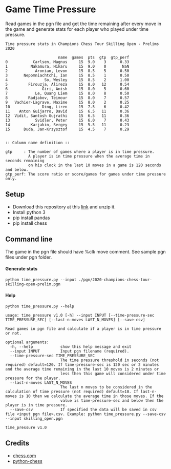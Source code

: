 # Game Time Pressure
Read games in the pgn file and get the time remaining after every move in the game and generate stats for each player who played under time pressure.

```
Time pressure stats in Champions Chess Tour Skilling Open - Prelims 2020

                       name  games  pts  gtp  gtp_perf
0           Carlsen, Magnus     15  9.0    3      0.33
1          Nakamura, Hikaru     15  9.0    0       NaN
2            Aronian, Levon     15  8.5    5      0.50
3       Nepomniachtchi, Ian     15  8.5    1      0.50
4                So, Wesley     15  8.5    2      1.00
5         Firouzja, Alireza     15  8.0   12      0.54
6               Giri, Anish     15  8.0    5      0.60
7            Le, Quang Liem     15  8.0    8      0.50
8         Radjabov, Teimour     15  8.0    7      0.57
9   Vachier-Lagrave, Maxime     15  8.0    2      0.25
10              Ding, Liren     15  7.5    6      0.42
11    Anton Guijarro, David     15  6.5   11      0.36
12  Vidit, Santosh Gujrathi     15  6.5   11      0.36
13           Svidler, Peter     15  6.0    7      0.43
14         Karjakin, Sergey     15  5.5   11      0.23
15      Duda, Jan-Krzysztof     15  4.5    7      0.29


:: Column name definition ::

gtp     : The number of games where a player is in time pressure.
          A player is in time pressure when the average time in seconds remaining
          on his clock in the last 10 moves in a game is 120 seconds and below.
gtp_perf: The score ratio or score/games for games under time pressure only.
```

## Setup
* Download this repository at this [link](https://github.com/fsmosca/GameTimePressure/archive/refs/heads/main.zip) and unzip it.
* Install python 3
* pip install pandas
* pip install chess

## Command line
The game in the pgn file should have %clk move comment. See sample pgn files under pgn folder.

#### Generate stats

`python time_pressure.py --input ./pgn/2020-champions-chess-tour-skilling-open-prelim.pgn`

#### Help
`python time_pressure.py --help`

```
usage: time_pressure v1.0 [-h] --input INPUT [--time-pressure-sec TIME_PRESSURE_SEC] [--last-n-moves LAST_N_MOVES] [--save-csv]

Read games in pgn file and calculate if a player is in time pressure or not.

optional arguments:
  -h, --help            show this help message and exit
  --input INPUT         Input pgn filename (required).
  --time-pressure-sec TIME_PRESSURE_SEC
                        The time pressure threshold in seconds (not required) default=120. If time-pressure-sec is 120 sec or 2 minutes and the average time remaining in the last 10 moves is 2 minutes or    
                        less then this game will considered under time pressure for the player.
  --last-n-moves LAST_N_MOVES
                        The last n moves to be considered in the calculation of time pressure (not required) default=10. If last-n-moves is 10 then we calculate the average time in those moves. If the       
                        value is time-pressure-sec and below then the player is in time pressure.
  --save-csv            If specified the data will be saved in csv file <input pgn file>.csv. Example: python time_pressure.py --save-csv --input skilling_open.pgn

time_pressure v1.0
```

## Credits
* [chess.com](https://www.chess.com/)
* [python-chess](https://github.com/niklasf/python-chess)

